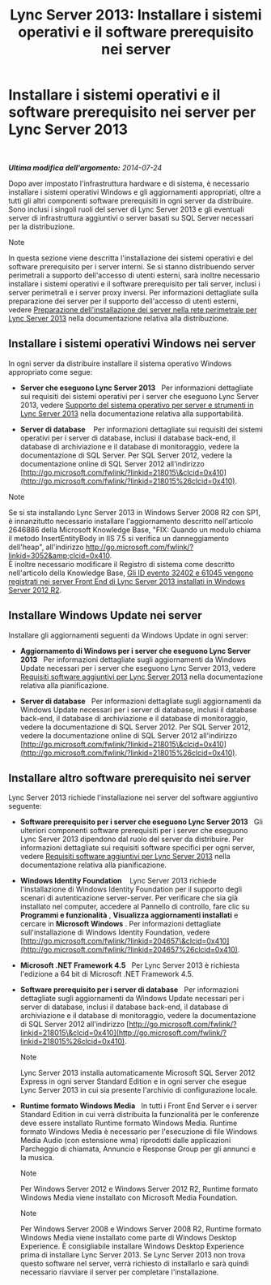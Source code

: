﻿---
title: 'Lync Server 2013: Installare i sistemi operativi e il software prerequisito nei server'
TOCTitle: Installare i sistemi operativi e il software prerequisito nei server
ms:assetid: 055991e0-5aeb-43fc-a7ba-d4b02316d73b
ms:mtpsurl: https://technet.microsoft.com/it-it/library/Gg398103(v=OCS.15)
ms:contentKeyID: 49299546
ms.date: 08/24/2015
mtps_version: v=OCS.15
ms.translationtype: HT
---

# Installare i sistemi operativi e il software prerequisito nei server per Lync Server 2013

 

_**Ultima modifica dell'argomento:** 2014-07-24_

Dopo aver impostato l'infrastruttura hardware e di sistema, è necessario installare i sistemi operativi Windows e gli aggiornamenti appropriati, oltre a tutti gli altri componenti software prerequisiti in ogni server da distribuire. Sono inclusi i singoli ruoli del server di Lync Server 2013 e gli eventuali server di infrastruttura aggiuntivi o server basati su SQL Server necessari per la distribuzione.


> [!NOTE]
> In questa sezione viene descritta l'installazione dei sistemi operativi e del software prerequisito per i server interni. Se si stanno distribuendo server perimetrali a supporto dell'accesso di utenti esterni, sarà inoltre necessario installare i sistemi operativi e il software prerequisito per tali server, inclusi i server perimetrali e i server proxy inversi. Per informazioni dettagliate sulla preparazione dei server per il supporto dell'accesso di utenti esterni, vedere <A href="lync-server-2013-preparing-for-installation-of-servers-in-the-perimeter-network.md">Preparazione dell'installazione dei server nella rete perimetrale per Lync Server 2013</A> nella documentazione relativa alla distribuzione.



## Installare i sistemi operativi Windows nei server

In ogni server da distribuire installare il sistema operativo Windows appropriato come segue:

  - **Server che eseguono Lync Server 2013**   Per informazioni dettagliate sui requisiti dei sistemi operativi per i server che eseguono Lync Server 2013, vedere [Supporto del sistema operativo per server e strumenti in Lync Server 2013](lync-server-2013-server-and-tools-operating-system-support.md) nella documentazione relativa alla supportabilità.

  - **Server di database**    Per informazioni dettagliate sui requisiti dei sistemi operativi per i server di database, inclusi il database back-end, il database di archiviazione e il database di monitoraggio, vedere la documentazione di SQL Server. Per SQL Server 2012, vedere la documentazione online di SQL Server 2012 all'indirizzo [http://go.microsoft.com/fwlink/?linkid=218015\&clcid=0x410](http://go.microsoft.com/fwlink/?linkid=218015%26clcid=0x410).


> [!NOTE]
> Se si sta installando Lync Server 2013 in Windows Server&nbsp;2008&nbsp;R2 con SP1, è innanzitutto necessario installare l'aggiornamento descritto nell'articolo 2646886 della Microsoft Knowledge Base, "FIX: Quando un modulo chiama il metodo InsertEntityBody in IIS 7.5 si verifica un danneggiamento dell'heap", all'indirizzo <A class=uri href="http://go.microsoft.com/fwlink/?linkid=3052%26clcid=0x410">http://go.microsoft.com/fwlink/?linkid=3052&amp;clcid=0x410</A>.<BR>È inoltre necessario modificare il Registro di sistema come descritto nell'articolo della Knowledge Base, <A href="http://go.microsoft.com/fwlink/p/?linkid=506893">Gli ID evento 32402 e 61045 vengono registrati nei server Front End di Lync Server 2013 installati in Windows Server 2012 R2</A>.



## Installare Windows Update nei server

Installare gli aggiornamenti seguenti da Windows Update in ogni server:

  - **Aggiornamento di Windows per i server che eseguono Lync Server 2013**   Per informazioni dettagliate sugli aggiornamenti da Windows Update necessari per i server che eseguono Lync Server 2013, vedere [Requisiti software aggiuntivi per Lync Server 2013](lync-server-2013-additional-software-requirements.md) nella documentazione relativa alla pianificazione.

  - **Server di database**   Per informazioni dettagliate sugli aggiornamenti da Windows Update necessari per i server di database, inclusi il database back-end, il database di archiviazione e il database di monitoraggio, vedere la documentazione di SQL Server 2012. Per SQL Server 2012, vedere la documentazione online di SQL Server 2012 all'indirizzo [http://go.microsoft.com/fwlink/?linkid=218015\&clcid=0x410](http://go.microsoft.com/fwlink/?linkid=218015%26clcid=0x410).

## Installare altro software prerequisito nei server

Lync Server 2013 richiede l'installazione nei server del software aggiuntivo seguente:

  - **Software prerequisito per i server che eseguono Lync Server 2013**   Gli ulteriori componenti software prerequisiti per i server che eseguono Lync Server 2013 dipendono dal ruolo del server da distribuire. Per informazioni dettagliate sui requisiti software specifici per ogni server, vedere [Requisiti software aggiuntivi per Lync Server 2013](lync-server-2013-additional-software-requirements.md) nella documentazione relativa alla pianificazione.

  - **Windows Identity Foundation**    Lync Server 2013 richiede l'installazione di Windows Identity Foundation per il supporto degli scenari di autenticazione server-server. Per verificare che sia già installato nel computer, accedere al Pannello di controllo, fare clic su **Programmi e funzionalità** , **Visualizza aggiornamenti installati** e cercare in **Microsoft Windows** . Per informazioni dettagliate sull'installazione di Windows Identity Foundation, vedere [http://go.microsoft.com/fwlink/?linkid=204657\&clcid=0x410](http://go.microsoft.com/fwlink/?linkid=204657%26clcid=0x410).

  - **Microsoft .NET Framework 4.5**   Per Lync Server 2013 è richiesta l'edizione a 64 bit di Microsoft .NET Framework 4.5.

  - **Software prerequisito per i server di database**   Per informazioni dettagliate sugli aggiornamenti da Windows Update necessari per i server di database, inclusi il database back-end, il database di archiviazione e il database di monitoraggio, vedere la documentazione di SQL Server 2012 all'indirizzo [http://go.microsoft.com/fwlink/?linkid=218015\&clcid=0x410](http://go.microsoft.com/fwlink/?linkid=218015%26clcid=0x410).
    

    > [!NOTE]
    > Lync Server 2013 installa automaticamente Microsoft SQL Server 2012 Express in ogni server Standard Edition e in ogni server che esegue Lync Server 2013 in cui sia presente l'archivio di configurazione locale.



  - **Runtime formato Windows Media**   In tutti i Front End Server e i server Standard Edition in cui verrà distribuita la funzionalità per le conferenze deve essere installato Runtime formato Windows Media. Runtime formato Windows Media è necessario per l'esecuzione di file Windows Media Audio (con estensione wma) riprodotti dalle applicazioni Parcheggio di chiamata, Annuncio e Response Group per gli annunci e la musica.
    

    > [!NOTE]
    > Per Windows Server 2012 e Windows Server 2012 R2, Runtime formato Windows Media viene installato con Microsoft Media Foundation.

    

    > [!NOTE]
    > Per Windows Server&nbsp;2008 e Windows Server&nbsp;2008&nbsp;R2, Runtime formato Windows Media viene installato come parte di Windows Desktop Experience. È consigliabile installare Windows Desktop Experience prima di installare Lync Server 2013. Se Lync Server 2013 non trova questo software nel server, verrà richiesto di installarlo e sarà quindi necessario riavviare il server per completare l'installazione.


